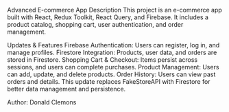 Advanced E-commerce App
Description
This project is an e-commerce app built with React, Redux Toolkit, React Query, and Firebase. It includes a product catalog, shopping cart, user authentication, and order management.

Updates & Features
Firebase Authentication: Users can register, log in, and manage profiles.
Firestore Integration: Products, user data, and orders are stored in Firestore.
Shopping Cart & Checkout: Items persist across sessions, and users can complete purchases.
Product Management: Users can add, update, and delete products.
Order History: Users can view past orders and details.
This update replaces FakeStoreAPI with Firestore for better data management and persistence.

Author: Donald Clemons
